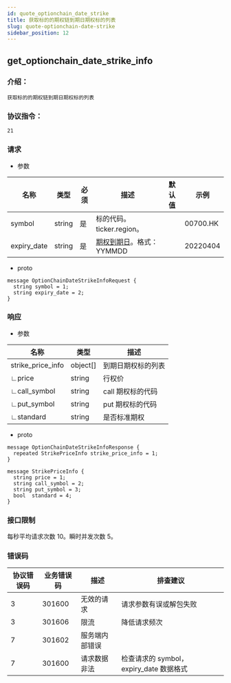 ```yaml
---
id: quote_optionchain_date_strike
title: 获取标的的期权链到期日期权标的列表
slug: quote-optionchain-date-strike
sidebar_position: 12
---
```


## get_optionchain_date_strike_info

### 介绍：
    获取标的的期权链到期日期权标的列表
### 协议指令：
    21
### 请求
* 参数

| 名称 | 类型   | 必须  | 描述      |  默认值  |  示例   |
|-------|-------|-----|---------|-----|----|
| symbol | string   | 是  | 标的代码。ticker.region。  | | 00700.HK|
| expiry_date | string   | 是  | [期权到期日](./quote-optionchain-date)。格式：YYMMDD  | | 20220404|

* proto
```
message OptionChainDateStrikeInfoRequest {
  string symbol = 1;
  string expiry_date = 2;
}
```
### 响应
* 参数

| 名称 | 类型   | 描述  | 
|-------|-------|-----|
|strike_price_info|object[]| 到期日期权标的列表 |
|∟price|string| 行权价 |
|∟call_symbol|string|call 期权标的代码 |
|∟put_symbol|string|put 期权标的代码 |
|∟standard|string| 是否标准期权 |

* proto
```
message OptionChainDateStrikeInfoResponse {
  repeated StrikePriceInfo strike_price_info = 1;
}

message StrikePriceInfo {
  string price = 1;
  string call_symbol = 2;
  string put_symbol = 3;
  bool  standard = 4;
}
```
### 接口限制
每秒平均请求次数 10。瞬时并发次数 5。

### 错误码

| 协议错误码 | 业务错误码   | 描述  | 排查建议 |
|-------|-------|-----|----|
|3 | 301600| 无效的请求 | 请求参数有误或解包失败 |
|3 | 301606| 限流 | 降低请求频次 |
|7 | 301602| 服务端内部错误 ||
|7 | 301600| 请求数据非法 | 检查请求的 symbol，expiry_date 数据格式 |
